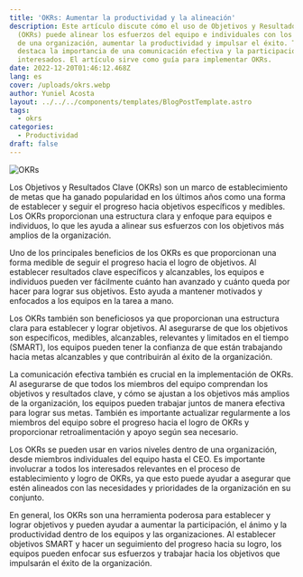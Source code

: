 ```yaml
---
title: 'OKRs: Aumentar la productividad y la alineación'
description: Este artículo discute cómo el uso de Objetivos y Resultados Clave
  (OKRs) puede alinear los esfuerzos del equipo e individuales con los objetivos
  de una organización, aumentar la productividad y impulsar el éxito. También
  destaca la importancia de una comunicación efectiva y la participación de los
  interesados. El artículo sirve como guía para implementar OKRs.
date: 2022-12-20T01:46:12.468Z
lang: es
cover: /uploads/okrs.webp
author: Yuniel Acosta
layout: ../../../components/templates/BlogPostTemplate.astro
tags:
  - okrs
categories:
  - Productividad
draft: false
---
```


![OKRs](/uploads/okrs.webp 'OKRs')

Los Objetivos y Resultados Clave (OKRs) son un marco de establecimiento de metas que ha ganado popularidad en los últimos años como una forma de establecer y seguir el progreso hacia objetivos específicos y medibles. Los OKRs proporcionan una estructura clara y enfoque para equipos e individuos, lo que les ayuda a alinear sus esfuerzos con los objetivos más amplios de la organización.

Uno de los principales beneficios de los OKRs es que proporcionan una forma medible de seguir el progreso hacia el logro de objetivos. Al establecer resultados clave específicos y alcanzables, los equipos e individuos pueden ver fácilmente cuánto han avanzado y cuánto queda por hacer para lograr sus objetivos. Esto ayuda a mantener motivados y enfocados a los equipos en la tarea a mano.

Los OKRs también son beneficiosos ya que proporcionan una estructura clara para establecer y lograr objetivos. Al asegurarse de que los objetivos son específicos, medibles, alcanzables, relevantes y limitados en el tiempo (SMART), los equipos pueden tener la confianza de que están trabajando hacia metas alcanzables y que contribuirán al éxito de la organización.

La comunicación efectiva también es crucial en la implementación de OKRs. Al asegurarse de que todos los miembros del equipo comprendan los objetivos y resultados clave, y cómo se ajustan a los objetivos más amplios de la organización, los equipos pueden trabajar juntos de manera efectiva para lograr sus metas. También es importante actualizar regularmente a los miembros del equipo sobre el progreso hacia el logro de OKRs y proporcionar retroalimentación y apoyo según sea necesario.

Los OKRs se pueden usar en varios niveles dentro de una organización, desde miembros individuales del equipo hasta el CEO. Es importante involucrar a todos los interesados relevantes en el proceso de establecimiento y logro de OKRs, ya que esto puede ayudar a asegurar que estén alineados con las necesidades y prioridades de la organización en su conjunto.

En general, los OKRs son una herramienta poderosa para establecer y lograr objetivos y pueden ayudar a aumentar la participación, el ánimo y la productividad dentro de los equipos y las organizaciones. Al establecer objetivos SMART y hacer un seguimiento del progreso hacia su logro, los equipos pueden enfocar sus esfuerzos y trabajar hacia los objetivos que impulsarán el éxito de la organización.
